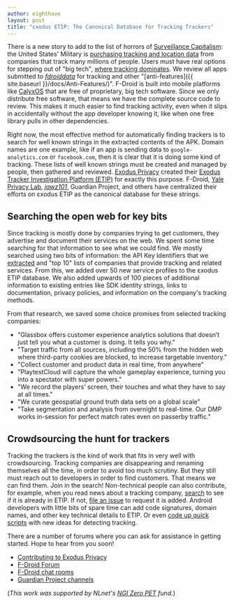 ```yaml
---
author: eighthave
layout: post
title: "εxodus ETIP: The Canonical Database for Tracking Trackers"
---
```


There is a new story to add to the list of horrors of [Surveillance Capitalism](https://en.wikipedia.org/wiki/Surveillance_capitalism): the United States' Military is [purchasing tracking and location data](https://www.vice.com/en/article/jgqm5x/us-military-location-data-xmode-locate-x) from companies that track many millions of people.  Users must have real options for stepping out of "big tech", [where tracking dominates](https://www.theguardian.com/technology/2017/nov/28/android-apps-third-party-tracker-google-privacy-security-yale-university).  We review all apps submitted to [_fdroiddata_](https://gitlab.com/fdroid/fdroiddata/merge_requests) for tracking and other "[anti-features]({{ site.baseurl }}/docs/Anti-Features/)". F-Droid is built into mobile platforms like [CalyxOS](https://calyxos.org/) that are free of proprietary, big tech software.  Since we only distribute free software, that means we have the complete source code to review.  This makes it much easier to find tracking activity, even when it slips in accidentally without the app developer knowing it, like when one free library pulls in other dependencies.

Right now, the most effective method for automatically finding trackers is to
search for well known strings in the extracted contents of the APK.  Domain
names are one example, like if an app is sending data to `google-analytics.com`
or `facebook.com`, then it is clear that it is doing some kind of tracking.
These lists of well known strings must be created and managed by people, then
gathered and reviewed.  [Exodus Privacy](https://exodus-privacy.eu.org/) created
their [Exodus Tracker Investigation Platform
(ETIP)](https://etip.exodus-privacy.eu.org/) for exactly this purpose.  F-Droid,
[Yale Privacy Lab](https://github.com/YalePrivacyLab/tracker-profiles),
[_jawz101_](https://github.com/jawz101/potentialTrackers), Guardian Project, and
others have centralized their efforts on εxodus ETIP as the canonical database
for these strings.


## Searching the open web for key bits

Since tracking is mostly done by companies trying to get customers,
they advertise and document their services on the web.  We spent some
time searching for that information to see what we could find.  We
mostly searched using two bits of information: the API Key Identifiers
that we
[extracted](https://gitlab.com/trackingthetrackers/extracted-features/-/blob/master/axml-meta-data-run)
and "top 10" lists of companies that provide tracking and related
services.  From this, we added over 50 new service profiles to the
εxodus ETIP database.  We also added upwards of 100 pieces of
additional information to existing entries like SDK identity strings,
links to documentation, privacy policies, and information on the
company's tracking methods.

From that research, we saved some choice promises from selected tracking companies:

* "Glassbox offers customer experience analytics solutions that
  doesn’t just tell you what a customer is doing. It tells you why."
* "Target traffic from all sources, including the 50% from the hidden
  web where third-party cookies are blocked, to increase targetable
  inventory."
* "Collect customer and product data in real time, from anywhere"
* "PlaytestCloud will capture the whole gameplay experience, turning
  you into a spectator with super powers."
* "We record the players’ screen, their touches and what they have to
  say at all times."
* "We curate geospatial ground truth data sets on a global scale"
* "Take segmentation and analysis from overnight to real-time. Our DMP
  works in-session for perfect match rates even on passerby traffic."


## Crowdsourcing the hunt for trackers

Tracking the trackers is the kind of work that fits in very well with
crowdsourcing.  Tracking companies are disappearing and renaming
themselves all the time, in order to avoid too much scrutiny.  But
they still must reach out to developers in order to find customers.
That means we can find them.  Join in the search!  Non-technical
people can also contribute, for example, when you read news about a
tracking company,
[search](https://etip.exodus-privacy.eu.org/trackers/all) to see if it
is already in ETIP.  If not, [file an
issue](https://github.com/Exodus-Privacy/etip/issues) to request it is
added. Android developers with little bits of spare time can add code
signatures, domain names, and other key technical details to ETIP.  Or
even [code up quick scripts](https://gitlab.com/trackingthetrackers/scripts/-/blob/master/find-ga_trackingId.py)
with new ideas for detecting tracking.

There are a number of forums where you can ask for assistance in
getting started.  Hope to hear from you soon!

* [Contributing to Exodus Privacy](https://exodus-privacy.eu.org/en/page/contribute/)
* [F-Droid Forum](https://forum.f-droid.org)
* [F-Droid chat rooms](https://f-droid.org/about/#contact)
* [Guardian Project channels](https://guardianproject.info/contact/)

(_This work was supported by NLnet's [NGI Zero PET](https://nlnet.nl/thema/NGIZeroPET.html) fund._)
